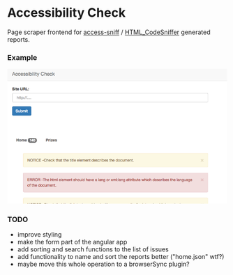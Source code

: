 # Accessibility Check

Page scraper frontend for [access-sniff](https://www.npmjs.com/package/access-sniff) / [HTML_CodeSniffer]() generated reports.

### Example

![Accesibility Checker Example][logo]

[logo]: ./example6-11.png

### TODO


-  improve styling
-  make the form part of the angular app
-  add sorting and search functions to the list of issues
-  add functionality to name and sort the reports better ("home.json" wtf?)
-  maybe move this whole operation to a browserSync plugin?

